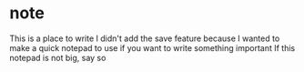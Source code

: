 # note
This is a place to write I didn't add the save feature because I wanted to make a quick notepad to use if you want to write something important
If this notepad is not big, say so 
